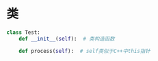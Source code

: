 # 类

``` python
class Test:
    def __init__(self):  # 类构造函数

    def process(self):  # self类似于C++中this指针

```
